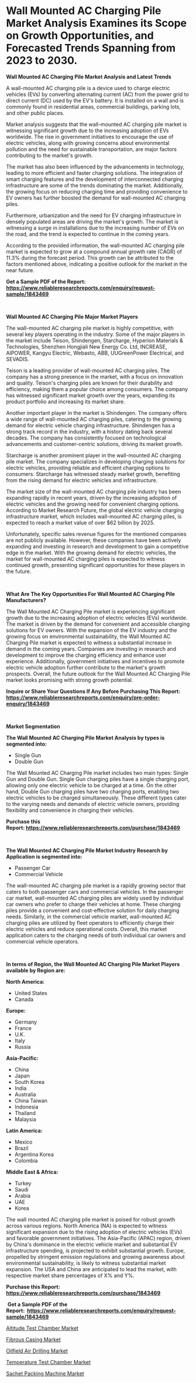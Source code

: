 <p><h1>Wall Mounted AC Charging Pile Market Analysis Examines its Scope on Growth Opportunities, and Forecasted Trends Spanning from 2023 to 2030.</h1></p><p><strong>Wall Mounted AC Charging Pile Market Analysis and Latest Trends</strong></p>
<p><p>A wall-mounted AC charging pile is a device used to charge electric vehicles (EVs) by converting alternating current (AC) from the power grid to direct current (DC) used by the EV's battery. It is installed on a wall and is commonly found in residential areas, commercial buildings, parking lots, and other public places.</p><p>Market analysis suggests that the wall-mounted AC charging pile market is witnessing significant growth due to the increasing adoption of EVs worldwide. The rise in government initiatives to encourage the use of electric vehicles, along with growing concerns about environmental pollution and the need for sustainable transportation, are major factors contributing to the market's growth.</p><p>The market has also been influenced by the advancements in technology, leading to more efficient and faster charging solutions. The integration of smart charging features and the development of interconnected charging infrastructure are some of the trends dominating the market. Additionally, the growing focus on reducing charging time and providing convenience to EV owners has further boosted the demand for wall-mounted AC charging piles.</p><p>Furthermore, urbanization and the need for EV charging infrastructure in densely populated areas are driving the market's growth. The market is witnessing a surge in installations due to the increasing number of EVs on the road, and the trend is expected to continue in the coming years.</p><p>According to the provided information, the wall-mounted AC charging pile market is expected to grow at a compound annual growth rate (CAGR) of 11.3% during the forecast period. This growth can be attributed to the factors mentioned above, indicating a positive outlook for the market in the near future.</p></p>
<p><strong>Get a Sample PDF of the Report:&nbsp; <a href="https://www.reliableresearchreports.com/enquiry/request-sample/1843469">https://www.reliableresearchreports.com/enquiry/request-sample/1843469</a></strong></p>
<p>&nbsp;</p>
<p><strong>Wall Mounted AC Charging Pile Major Market Players</strong></p>
<p><p>The wall-mounted AC charging pile market is highly competitive, with several key players operating in the industry. Some of the major players in the market include Teison, Shindengen, Starcharge, Hyperion Materials & Technologies, Shenzhen Hongjiali New Energy Co. Ltd, INCREASE, AIPOWER, Kangyu Electric, Webasto, ABB, UUGreenPower Electrical, and SEVADIS.</p><p>Teison is a leading provider of wall-mounted AC charging piles. The company has a strong presence in the market, with a focus on innovation and quality. Teison's charging piles are known for their durability and efficiency, making them a popular choice among consumers. The company has witnessed significant market growth over the years, expanding its product portfolio and increasing its market share.</p><p>Another important player in the market is Shindengen. The company offers a wide range of wall-mounted AC charging piles, catering to the growing demand for electric vehicle charging infrastructure. Shindengen has a strong track record in the industry, with a history dating back several decades. The company has consistently focused on technological advancements and customer-centric solutions, driving its market growth.</p><p>Starcharge is another prominent player in the wall-mounted AC charging pile market. The company specializes in developing charging solutions for electric vehicles, providing reliable and efficient charging options to consumers. Starcharge has witnessed steady market growth, benefiting from the rising demand for electric vehicles and infrastructure.</p><p>The market size of the wall-mounted AC charging pile industry has been expanding rapidly in recent years, driven by the increasing adoption of electric vehicles and the growing need for convenient charging options. According to Market Research Future, the global electric vehicle charging infrastructure market, which includes wall-mounted AC charging piles, is expected to reach a market value of over $62 billion by 2025.</p><p>Unfortunately, specific sales revenue figures for the mentioned companies are not publicly available. However, these companies have been actively expanding and investing in research and development to gain a competitive edge in the market. With the growing demand for electric vehicles, the market for wall-mounted AC charging piles is expected to witness continued growth, presenting significant opportunities for these players in the future.</p></p>
<p>&nbsp;</p>
<p><strong>What Are The Key Opportunities For Wall Mounted AC Charging Pile Manufacturers?</strong></p>
<p><p>The Wall Mounted AC Charging Pile market is experiencing significant growth due to the increasing adoption of electric vehicles (EVs) worldwide. The market is driven by the demand for convenient and accessible charging solutions for EV owners. With the expansion of the EV industry and the growing focus on environmental sustainability, the Wall Mounted AC Charging Pile market is expected to witness a substantial increase in demand in the coming years. Companies are investing in research and development to improve the charging efficiency and enhance user experience. Additionally, government initiatives and incentives to promote electric vehicle adoption further contribute to the market's growth prospects. Overall, the future outlook for the Wall Mounted AC Charging Pile market looks promising with strong growth potential.</p></p>
<p><strong>Inquire or Share Your Questions If Any Before Purchasing This Report: <a href="https://www.reliableresearchreports.com/enquiry/pre-order-enquiry/1843469">https://www.reliableresearchreports.com/enquiry/pre-order-enquiry/1843469</a></strong></p>
<p>&nbsp;</p>
<p><strong>Market Segmentation</strong></p>
<p><strong>The Wall Mounted AC Charging Pile Market Analysis by types is segmented into:</strong></p>
<p><ul><li>Single Gun</li><li>Double Gun</li></ul></p>
<p><p>The Wall Mounted AC Charging Pile market includes two main types: Single Gun and Double Gun. Single Gun charging piles have a single charging port, allowing only one electric vehicle to be charged at a time. On the other hand, Double Gun charging piles have two charging ports, enabling two electric vehicles to be charged simultaneously. These different types cater to the varying needs and demands of electric vehicle owners, providing flexibility and convenience in charging their vehicles.</p></p>
<p><strong>Purchase this Report:&nbsp;<a href="https://www.reliableresearchreports.com/purchase/1843469">https://www.reliableresearchreports.com/purchase/1843469</a></strong></p>
<p>&nbsp;</p>
<p><strong>The Wall Mounted AC Charging Pile Market Industry Research by Application is segmented into:</strong></p>
<p><ul><li>Passenger Car</li><li>Commercial Vehicle</li></ul></p>
<p><p>The wall-mounted AC charging pile market is a rapidly growing sector that caters to both passenger cars and commercial vehicles. In the passenger car market, wall-mounted AC charging piles are widely used by individual car owners who prefer to charge their vehicles at home. These charging piles provide a convenient and cost-effective solution for daily charging needs. Similarly, in the commercial vehicle market, wall-mounted AC charging piles are utilized by fleet operators to efficiently charge their electric vehicles and reduce operational costs. Overall, this market application caters to the charging needs of both individual car owners and commercial vehicle operators.</p></p>
<p>&nbsp;</p>
<p><strong>In terms of Region, the Wall Mounted AC Charging Pile Market Players available by Region are:</strong></p>
<p>
    <p> <strong> North America: </strong>
        <ul>
            <li>United States</li>
            <li>Canada</li>
        </ul>
        </p> 
    <p> <strong> Europe: </strong>
        <ul>
            <li>Germany</li>
            <li>France</li>
            <li>U.K.</li>
            <li>Italy</li>
            <li>Russia</li>
        </ul>
        </p> 
    <p> <strong> Asia-Pacific: </strong>
        <ul>
            <li>China</li>
            <li>Japan</li>
            <li>South Korea</li>
            <li>India</li>
            <li>Australia</li>
            <li>China Taiwan</li>
            <li>Indonesia</li>
            <li>Thailand</li>
            <li>Malaysia</li>
        </ul>
        </p> 
    <p> <strong> Latin America: </strong>
        <ul>
            <li>Mexico</li>
            <li>Brazil</li>
            <li>Argentina Korea</li>
            <li>Colombia</li>
        </ul>
        </p> 
    <p> <strong> Middle East & Africa: </strong>
        <ul>
            <li>Turkey</li>
            <li>Saudi</li>
            <li>Arabia</li>
            <li>UAE</li>
            <li>Korea</li>
        </ul>
    </p>
    </p>
<p><p>The wall mounted AC charging pile market is poised for robust growth across various regions. North America (NA) is expected to witness significant expansion due to the rising adoption of electric vehicles (EVs) and favorable government initiatives. The Asia-Pacific (APAC) region, driven by China's dominance in the electric vehicle market and substantial EV infrastructure spending, is projected to exhibit substantial growth. Europe, propelled by stringent emission regulations and growing awareness about environmental sustainability, is likely to witness substantial market expansion. The USA and China are anticipated to lead the market, with respective market share percentages of X% and Y%.</p></p>
<p><strong>Purchase this Report: <a href="https://www.reliableresearchreports.com/purchase/1843469">https://www.reliableresearchreports.com/purchase/1843469</a></strong></p>
<p>&nbsp;<strong>Get a Sample PDF of the Report:&nbsp;&nbsp;<a href="https://www.reliableresearchreports.com/enquiry/request-sample/1843469">https://www.reliableresearchreports.com/enquiry/request-sample/1843469</a></strong></p>
<p><strong></strong></p>
<p><p><a href="https://medium.com/@albanamusaj1924/altitude-test-chamber-market-size-and-market-trends-complete-industry-overview-2023-to-2030-d7dddecd3d79">Altitude Test Chamber Market</a></p><p><a href="https://www.linkedin.com/pulse/fibrous-casing-market-size-share-global-analysis-report-pozre/">Fibrous Casing Market</a></p><p><a href="https://www.linkedin.com/pulse/oilfield-air-drilling-market-insights-players-forecast-till-2030-eykke/">Oilfield Air Drilling Market</a></p><p><a href="https://medium.com/@adealoshi97/temperature-test-chamber-market-analysis-and-sze-forecasted-for-period-from-2023-to-2030-64a122d808b7">Temperature Test Chamber Market</a></p><p><a href="https://www.linkedin.com/pulse/sachet-packing-machine-market-research-report-provides-thorough-yppze/">Sachet Packing Machine Market</a></p></p>